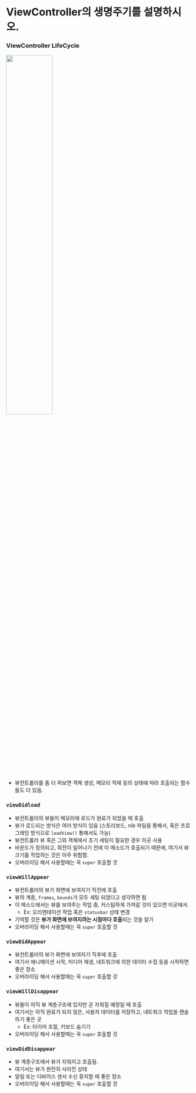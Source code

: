 # ViewController의 생명주기를 설명하시오.

### ViewController LifeCycle

<img src="https://img1.daumcdn.net/thumb/R1280x0/?scode=mtistory2&fname=https%3A%2F%2Fblog.kakaocdn.net%2Fdn%2FbPeVnO%2FbtqRx0HIXh0%2FvaZTiLFkRvn7ueYYTZpauK%2Fimg.png" width="50%" />

- 뷰컨트롤러를 좀 더 파보면 객체 생성, 메모리 적재 등의 상태에 따라 호출되는 함수들도 더 있음.

### `viewDidload`

- 뷰컨트롤러의 뷰들이 메모리에 로드가 완료가 되었을 때 호출
- 뷰가 로드되는 방식은 여러 방식이 있음 (스토리보드, nib 파일을 통해서, 혹은 프로그래밍 방식으로 `loadView()` 통해서도 가능)
- 뷰컨트롤러 뷰 혹은 그외 객체에서 초기 세팅이 필요한 경우 이곳 사용
- 바운드가 정의되고, 회전이 일어나기 전에 이 메소드가 호출되기 때문에, 여기서 뷰크기를 작업하는 것은 아주 위험함.
- 오버라이딩 해서 사용할때는 꼭 `super` 호출할 것

### `viewWillAppear`

- 뷰컨트롤러의 뷰가 화면에 보여지기 직전에 호출
- 뷰의 계층, `frames`, `bounds`가 모두 세팅 되었다고 생각하면 됨
- 이 메소드에서는 뷰를 보여주는 작업 중, 커스텀하게 가져갈 것이 있으면 이곳에서.
  - Ex: 오리엔테이션 작업 혹은 `statusbar` 상태 변경
- 기억할 것은 **뷰가 화면에 보여지려는 시점마다 호출**되는 것을 알기
- 오버라이딩 해서 사용할때는 꼭 `super` 호출할 것

### `viewDidAppear`

- 뷰컨트롤러의 뷰가 화면에 보여지기 직후에 호출
- 여기서 애니메이션 시작, 미디어 재생, 네트워크에 의한 데이터 수집 등을 시작하면 좋은 장소
- 오버라이딩 해서 사용할때는 꼭 `super` 호출할 것

### `viewWillDisappear`

- 뷰들이 아직 뷰 계층구조에 있지만 곧 지워질 예정일 때 호출
- 여기서는 아직 완료가 되지 않은, 사용자 데이터를 저장하고, 네트워크 작업을 캔슬하기 좋은 곳
  - Ex: 타이머 조절, 키보드 숨기기
- 오버라이딩 해서 사용할때는 꼭 `super` 호출할 것

### `viewDidDisappear`

- 뷰 계층구조에서 뷰가 지워지고 호출됨.
- 여기서는 뷰가 완전히 사라진 상태
- 알림 또는 디바이스 센서 수신 중지할 때 좋은 장소
- 오버라이딩 해서 사용할때는 꼭 `super` 호출할 것

